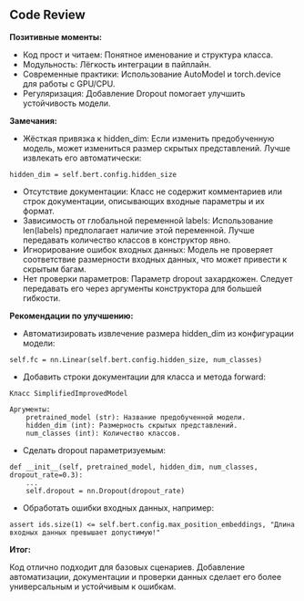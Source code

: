 ## Code Review

**Позитивные моменты:**

- Код прост и читаем: Понятное именование и структура класса.
- Модульность: Лёгкость интеграции в пайплайн.
- Современные практики: Использование AutoModel и torch.device для работы с GPU/CPU.
- Регуляризация: Добавление Dropout помогает улучшить устойчивость модели.

**Замечания:**

- Жёсткая привязка к hidden_dim:
Если изменить предобученную модель, может измениться размер скрытых представлений. Лучше извлекать его автоматически:
```
hidden_dim = self.bert.config.hidden_size
```
- Отсутствие документации:
Класс не содержит комментариев или строк документации, описывающих входные параметры и их формат.
- Зависимость от глобальной переменной labels:
Использование len(labels) предполагает наличие этой переменной. Лучше передавать количество классов в конструктор явно.
- Игнорирование ошибок входных данных:
Модель не проверяет соответствие размерности входных данных, что может привести к скрытым багам.
- Нет проверки параметров:
Параметр dropout захардкожен. Следует передавать его через аргументы конструктора для большей гибкости.

**Рекомендации по улучшению:**

- Автоматизировать извлечение размера hidden_dim из конфигурации модели:
```
self.fc = nn.Linear(self.bert.config.hidden_size, num_classes)
```
- Добавить строки документации для класса и метода forward:
```
Класс SimplifiedImprovedModel

Аргументы:
    pretrained_model (str): Название предобученной модели.
    hidden_dim (int): Размерность скрытых представлений.
    num_classes (int): Количество классов.
```
- Сделать dropout параметризуемым:
```
def __init__(self, pretrained_model, hidden_dim, num_classes, dropout_rate=0.3):
    ...
    self.dropout = nn.Dropout(dropout_rate)
```
- Обработать ошибки входных данных, например:
```
assert ids.size(1) <= self.bert.config.max_position_embeddings, "Длина входных данных превышает допустимую!"
```

**Итог:**

Код отлично подходит для базовых сценариев. Добавление автоматизации, документации и проверки данных сделает его более универсальным и устойчивым к ошибкам.
